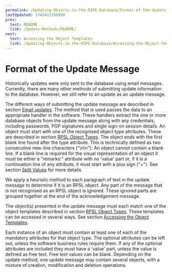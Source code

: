 ```yaml
---
permalink: /Updating-Objects-in-the-RIPE-Database/Format-of-the-Update-Message
lastUpdated: 1743422196000
prev:
  text: README
  link: /Update-Methods/README/
next:
  text: Accessing the Object Templates
  link: /Updating-Objects-in-the-RIPE-Database/Accessing-the-Object-Templates/
---
```


# Format of the Update Message

Historically updates were only sent to the database using email messages. Currently, there are many other methods of submitting update information to the database. However, we still refer to an update as an update message.

The different ways of submitting the update message are described in section [Email updates](../Update-Methods/Email-Updates/#email-updates). The method that is used passes the data to an appropriate handler in the software. These handlers extract the one or more database objects from the update message along with any credentials, including passwords, PGP signatures and single sign-on session details. An object must start with one of the recognised object type attributes. These are described in section [RPSL Object Types](../RPSL-Object-Types/#rpsl-object-types). The object ends with the first blank line found after the type attribute. This is technically defined as two consecutive new-line characters ("\n\n"). An object cannot contain a blank line. If a blank line is required for the visual representation of an object it must be either a "remarks:" attribute with no ‘value' part or, if it is a continuation line of any attribute, it must start with a plus sign ("+"). See section [Split Values](../RIPE-Database-Structure/Attribute-Values/#split-values) for more details.

We apply a heuristic method to each paragraph of text in the update message to determine if it is an RPSL object. Any part of the message that is not recognised as an RPSL object is ignored. These ignored parts are grouped together at the end of the acknowledgement message.

The object(s) presented in the update message must each match one of the object templates described in section [RPSL Object Types](../RPSL-Object-Types/#rpsl-object-types). These templates can be accessed in several ways. See section [Accessing the Object Templates](../Updating-Objects-in-the-RIPE-Database/Accessing-the-Object-Templates/#accessing-the-object-templates).

Each instance of an object must contain at least one of each of the mandatory attributes for that object type. The optional attributes can be left out, unless the software business rules require them. If any of the optional attributes are included they must have a ‘value' part, unless the value is defined as free text. Free text values can be blank. Depending on the update method, one update message may contain several objects, with a mixture of creation, modification and deletion operations.
